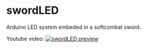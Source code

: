 # swordLED
Arduino LED system embeded in a softcombat sword.

Youtube video:
[![swordLED preview](http://img.youtube.com/vi/CmbsUlex_hI/0.jpg)](http://www.youtube.com/watch?v=CmbsUlex_hI "Demo of softcombat LED sword")
